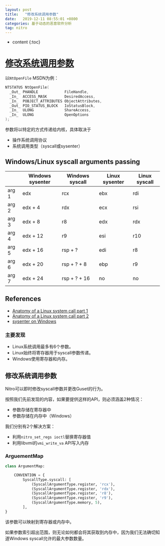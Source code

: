 ```yaml
---
layout: post
title:   "修改系统调用参数"
date:   2019-12-11 08:55:01 +0800
categories: 基于动态的恶意软件分析
tag: nitro
---
```


* content
{:toc}






# [修改系统调用参数]( https://github.com/KVM-VMI/nitro/issues/8 )

以`NtOpenFile` MSDN为例：

```C
NTSTATUS NtOpenFile(
  _Out_ PHANDLE            FileHandle,
  _In_  ACCESS_MASK        DesiredAccess,
  _In_  POBJECT_ATTRIBUTES ObjectAttributes,
  _Out_ PIO_STATUS_BLOCK   IoStatusBlock,
  _In_  ULONG              ShareAccess,
  _In_  ULONG              OpenOptions
);
```

参数将以特定的方式传递给内核，具体取决于

* 操作系统调用协议
* 系统调用类型（syscall或sysenter）

## Windows/Linux syscall arguments passing

|       | Windows sysenter | Windows syscall | Linux sysenter | Linux syscall |
| ----- | ---------------- | --------------- | -------------- | ------------- |
| arg 1 | edx              | rcx             | ebx            | rdi           |
| arg 2 | edx + 4          | rdx             | ecx            | rsi           |
| arg 3 | edx + 8          | r8              | edx            | rdx           |
| arg 4 | edx + 12         | r9              | esi            | r10           |
| arg 5 | edx + 16         | rsp + ?         | edi            | r8            |
| arg 6 | edx + 20         | rsp + ? + 8     | ebp            | r9            |
| arg 7 | edx + 24         | rsp + ? + 16    | no             | no            |

## References

*  [Anatomy of a Linux system call part 1](https://lwn.net/Articles/604287/) 
* [Anatomy of a Linux system call part 2](https://lwn.net/Articles/604515/)
* [sysenter on Windows](http://www.osronline.com/article.cfm?id=257)

### 主要发现

* Linux系统调用最多有6个参数。
* Linux始终将寄存器用于syscall参数传递。
* Windows使用寄存器和内存。

## 修改系统调用参数

Nitro可以即时修改syscall参数并更改Guset的行为。

按照我们先前发现的内容，如果要提供这样的API，则必须涵盖2种情况：

* 参数存储在寄存器中
* 参数存储在内存中（Windows）

我们分别有2个解决方案：

* 利用`nitro_set_regs ioctl`替换寄存器值
* 利用libvmi的`vmi_write_va` API写入内存

### ArguementMap

```python
class ArgumentMap:

    CONVENTION = {
        SyscallType.syscall: [
            (SyscallArgumentType.register, 'rcx'),
            (SyscallArgumentType.register, 'rdx'),
            (SyscallArgumentType.register, 'r8'),
            (SyscallArgumentType.register, 'r9'),
            (SyscallArgumentType.memory, 5),
        ],
}
```

该参数可以映射到寄存器或内存中。

如果参数索引超出范围，则无论如何都会将其获取到内存中，因为我们无法确切知道Windows syscall允许的最大参数数量。